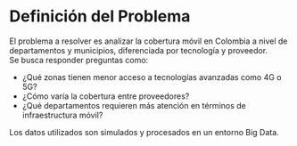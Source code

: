 # Definición del Problema

El problema a resolver es analizar la cobertura móvil en Colombia a nivel de departamentos y municipios, diferenciada por tecnología y proveedor.  
Se busca responder preguntas como:

- ¿Qué zonas tienen menor acceso a tecnologías avanzadas como 4G o 5G?
- ¿Cómo varía la cobertura entre proveedores?
- ¿Qué departamentos requieren más atención en términos de infraestructura móvil?

Los datos utilizados son simulados y procesados en un entorno Big Data.
